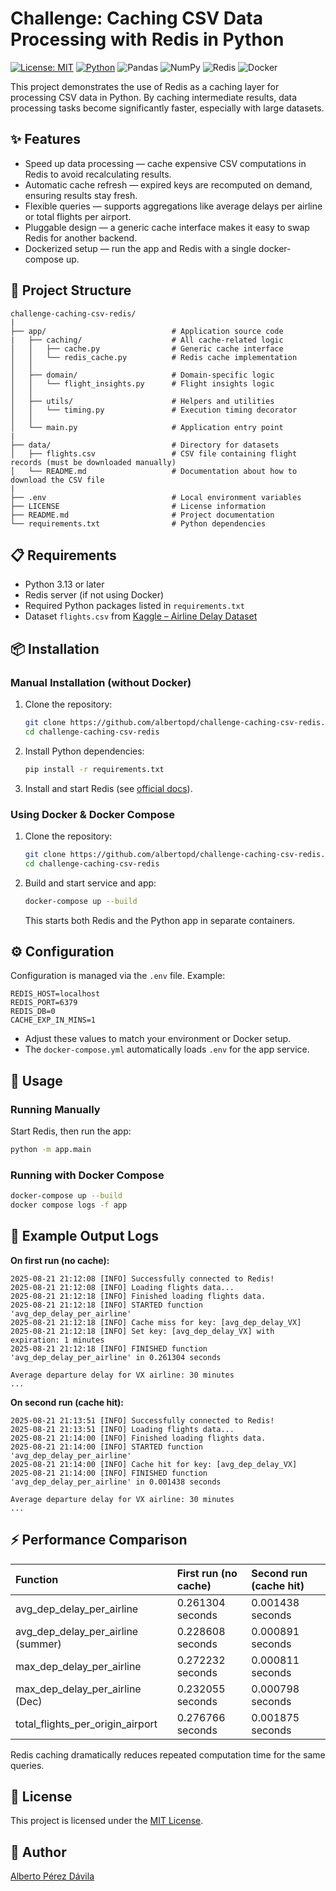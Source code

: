 # Challenge: Caching CSV Data Processing with Redis in Python

[![License: MIT](https://img.shields.io/badge/License-MIT-yellow.svg)](LICENSE) [![Python](https://img.shields.io/badge/Python-3.13-blue.svg)](https://www.python.org/) ![Pandas](https://img.shields.io/badge/pandas-2.3-%23150458.svg?logo=pandas) ![NumPy](https://img.shields.io/badge/numpy-2.3-%23013243.svg?logo=numpy) ![Redis](https://img.shields.io/badge/redis-6.4-red?logo=redis&logoColor=white) ![Docker](https://img.shields.io/badge/docker-26.1-%230db7ed.svg?logo=docker&logoColor=white)

This project demonstrates the use of Redis as a caching layer for processing CSV data in Python. By caching intermediate results, data processing tasks become significantly faster, especially with large datasets.

## ✨ Features

- Speed up data processing — cache expensive CSV computations in Redis to avoid recalculating results.
- Automatic cache refresh — expired keys are recomputed on demand, ensuring results stay fresh.
- Flexible queries — supports aggregations like average delays per airline or total flights per airport.
- Pluggable design — a generic cache interface makes it easy to swap Redis for another backend.
- Dockerized setup — run the app and Redis with a single docker-compose up.

## 📂 Project Structure

```
challenge-caching-csv-redis/
|
├── app/                            # Application source code
|   ├── caching/                    # All cache-related logic
│   │   ├── cache.py                # Generic cache interface
│   │   └── redis_cache.py          # Redis cache implementation
│   │
│   ├── domain/                     # Domain-specific logic
│   │   └── flight_insights.py      # Flight insights logic
│   │
│   ├── utils/                      # Helpers and utilities
│   │   └── timing.py               # Execution timing decorator
│   │
│   └── main.py                     # Application entry point
|
├── data/                           # Directory for datasets
│   ├── flights.csv                 # CSV file containing flight records (must be downloaded manually)
│   └── README.md                   # Documentation about how to download the CSV file
|
├── .env                            # Local environment variables
├── LICENSE                         # License information
├── README.md                       # Project documentation
└── requirements.txt                # Python dependencies
```
## 📋 Requirements

- Python 3.13 or later
- Redis server (if not using Docker)
- Required Python packages listed in `requirements.txt`
- Dataset `flights.csv` from [Kaggle – Airline Delay Dataset](https://www.kaggle.com/datasets/usdot/flight-delays)

## 📦 Installation

### Manual Installation (without Docker)

1. Clone the repository:
	```sh
	git clone https://github.com/albertopd/challenge-caching-csv-redis.git
	cd challenge-caching-csv-redis
	```
2. Install Python dependencies:
	```sh
	pip install -r requirements.txt
	```
3. Install and start Redis (see [official docs](https://redis.io/docs/)).

### Using Docker & Docker Compose

1. Clone the repository:
	```sh
	git clone https://github.com/albertopd/challenge-caching-csv-redis.git
	cd challenge-caching-csv-redis
	```

2. Build and start service and app:
	```sh
	docker-compose up --build
	```

	This starts both Redis and the Python app in separate containers.

## ⚙️ Configuration

Configuration is managed via the `.env` file. Example:

```env
REDIS_HOST=localhost
REDIS_PORT=6379
REDIS_DB=0
CACHE_EXP_IN_MINS=1
```

* Adjust these values to match your environment or Docker setup.
* The `docker-compose.yml` automatically loads `.env` for the app service.

## 🚀 Usage

### Running Manually

Start Redis, then run the app:

```sh
python -m app.main
```

### Running with Docker Compose

```sh
docker-compose up --build
docker compose logs -f app
```

## 📝 Example Output Logs

**On first run (no cache):**

```
2025-08-21 21:12:08 [INFO] Successfully connected to Redis!
2025-08-21 21:12:08 [INFO] Loading flights data...
2025-08-21 21:12:18 [INFO] Finished loading flights data.
2025-08-21 21:12:18 [INFO] STARTED function 'avg_dep_delay_per_airline'
2025-08-21 21:12:18 [INFO] Cache miss for key: [avg_dep_delay_VX]
2025-08-21 21:12:18 [INFO] Set key: [avg_dep_delay_VX] with expiration: 1 minutes
2025-08-21 21:12:18 [INFO] FINISHED function 'avg_dep_delay_per_airline' in 0.261304 seconds

Average departure delay for VX airline: 30 minutes
...
```

**On second run (cache hit):**

```
2025-08-21 21:13:51 [INFO] Successfully connected to Redis!
2025-08-21 21:13:51 [INFO] Loading flights data...
2025-08-21 21:14:00 [INFO] Finished loading flights data.
2025-08-21 21:14:00 [INFO] STARTED function 'avg_dep_delay_per_airline'
2025-08-21 21:14:00 [INFO] Cache hit for key: [avg_dep_delay_VX]
2025-08-21 21:14:00 [INFO] FINISHED function 'avg_dep_delay_per_airline' in 0.001438 seconds

Average departure delay for VX airline: 30 minutes
...
```

## ⚡ Performance Comparison

| Function                            | First run (no cache)         | Second run (cache hit)      |
|:------------------------------------|:-----------------------------|:----------------------------|
| avg_dep_delay_per_airline           | 0.261304 seconds             | 0.001438 seconds            |
| avg_dep_delay_per_airline (summer)  | 0.228608 seconds             | 0.000891 seconds            |
| max_dep_delay_per_airline           | 0.272232 seconds             | 0.000811 seconds            |
| max_dep_delay_per_airline (Dec)     | 0.232055 seconds             | 0.000798 seconds            |
| total_flights_per_origin_airport    | 0.276766 seconds             | 0.001875 seconds            |

Redis caching dramatically reduces repeated computation time for the same queries.

## 📜 License

This project is licensed under the [MIT License](LICENSE).

## 👤 Author

[Alberto Pérez Dávila](https://github.com/albertopd)